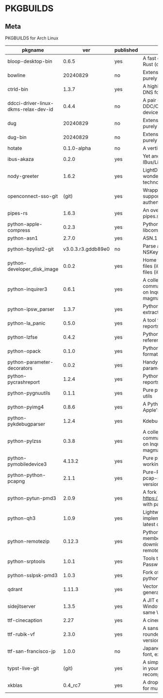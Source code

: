 # PKGBUILDS

## Meta

PKGBUILDS for Arch Linux

| pkgname                              | ver                | published | desc                                                                                                                   |
| ------------------------------------ | ------------------ | --------- | ---------------------------------------------------------------------------------------------------------------------- |
| bloop-desktop-bin                    | 0.6.5              | yes       | A fast code search engine written in Rust (client)                                                                     |
| bowline                              | 20240829           | no        | Extensible DNS libraries written purely in Haskell                                                                     |
| ctrld-bin                            | 1.3.7              | yes       | A highly configurable, multi-protocol DNS forwarding proxy                                                             |
| ddcci-driver-linux-dkms-relax-dev-id | 0.4.4              | no        | A pair of Linux kernel drivers for DDC/CI monitors (DKMS): relaxed device identification                               |
| dug                                  | 20240829           | no        | Extensible DNS libraries written purely in Haskell                                                                     |
| dug-bin                              | 20240829           | no        | Extensible DNS libraries written purely in Haskell                                                                     |
| hotate                               | 0.1.0-alpha        | no        | A vertical-writing editor                                                                                              |
| ibus-akaza                           | 0.2.0              | yes       | Yet another Japanese IME for IBus/Linux                                                                                |
| nody-greeter                         | 1.6.2              | yes       | LightDM greeter that allows to create wonderful themes with web technologies                                           |
| openconnect-sso-git                  | (git)              | yes       | Wrapper script for OpenConnect supporting Azure AD (SAMLv2) authentication (git version)                               |
| pipes-rs                             | 1.6.3              | yes       | An over-engineered rewrite of pipes.sh in Rust                                                                         |
| python-apple-compress                | 0.2.3              | yes       | Python bindings for Apple's libcompression                                                                             |
| python-asn1                          | 2.7.0              | yes       | ASN.1 encoder/decoder                                                                                                  |
| python-bpylist2-git                  | v3.0.3.r3.gddb89e0 | no        | Parse and Generate binary plists and NSKeyedArchiver archives                                                          |
| python-developer_disk_image          | 0.0.2              | yes       | Home for both DeveloperDiskImage files (iOS < 17.0) and Personalized files (iOS >= 17.0)                               |
| python-inquirer3                     | 0.6.1              | yes       | A collection of common interactive command line user interfaces, based on Inquirer.js (fork of magmax/python-inquirer) |
| python-ipsw_parser                   | 1.3.7              | yes       | Python3 utility for parsing and extracting data from IPSW                                                              |
| python-la_panic                      | 0.5.0              | yes       | A tool for working with iPhone crash reports                                                                           |
| python-lzfse                         | 0.4.2              | yes       | Python bindings for the LZFSE reference implementation                                                                 |
| python-opack                         | 0.1.0              | yes       | Python library for parsing the opack format                                                                            |
| python-parameter-decorators          | 0.0.2              | yes       | Handy decorators for converting parameters                                                                             |
| python-pycrashreport                 | 1.2.4              | yes       | Python3 parser for Apple's crash reports                                                                               |
| python-pygnuutils                    | 0.1.1              | yes       | Pure python implementation for GNU utils                                                                               |
| python-pyimg4                        | 0.8.6              | yes       | A Python library/CLI tool for parsing Apple's Image4 format                                                            |
| python-pykdebugparser                | 1.2.4              | yes       | Kdebug events and ktraces parser                                                                                       |
| python-pylzss                        | 0.3.8              | yes       | A collection of common interactive command line user interfaces, based on Inquirer.js (fork of magmax/python-inquirer) |
| python-pymobiledevice3               | 4.13.2             | yes       | Pure python3 implementation for working with iDevices                                                                  |
| python-python-pcapng                 | 2.1.1              | yes       | Pure-Python library to parse the pcap-ng format used by newer versions of dumpcap & similar tools                      |
| python-pytun-pmd3                    | 2.0.9              | yes       | A fork of https://github.com/montag451/pytun with partial Darwin support                                               |
| python-qh3                           | 1.0.9              | yes       | Lightweight QUIC and HTTP/3 implementation in Python (built from latest commit)                                        |
| python-remotezip                     | 0.12.3             | yes       | Python module to access single members of a zip archive without downloading the full content from a remote web server  |
| python-srptools                      | 1.0.1              | yes       | Tools to implement Secure Remote Password (SRP) authentication                                                         |
| python-sslpsk-pmd3                   | 1.0.3              | yes       | Fork of sslpsk with support for latest python versions                                                                 |
| qdrant                               | 1.11.3             | yes       | Vector Database for the next generation of AI applications                                                             |
| sidejitserver                        | 1.3.5              | yes       | A JIT enabler for iOS 17 with a Windows/macOS computer on the same WiFi                                                |
| ttf-cinecaption                      | 2.27               | yes       | A cinematic Japanese font                                                                                              |
| ttf-rubik-vf                         | 2.3.0              | yes       | A sans serif font family with slightly rounded corners: variable font version                                          |
| ttf-san-francisco-jp                 | 1.0.0              | no        | Japanese version of San Francisco font, extracted from Apple's website                                                 |
| typst-live-git                       | (git)              | yes       | A simple utility to watch for changes in your typst file and automatically recompile them                              |
| xkblas                               | 0.4_rc7            | yes       | A drop in replacement of blas library for multi-GPUs servers                                                           |
